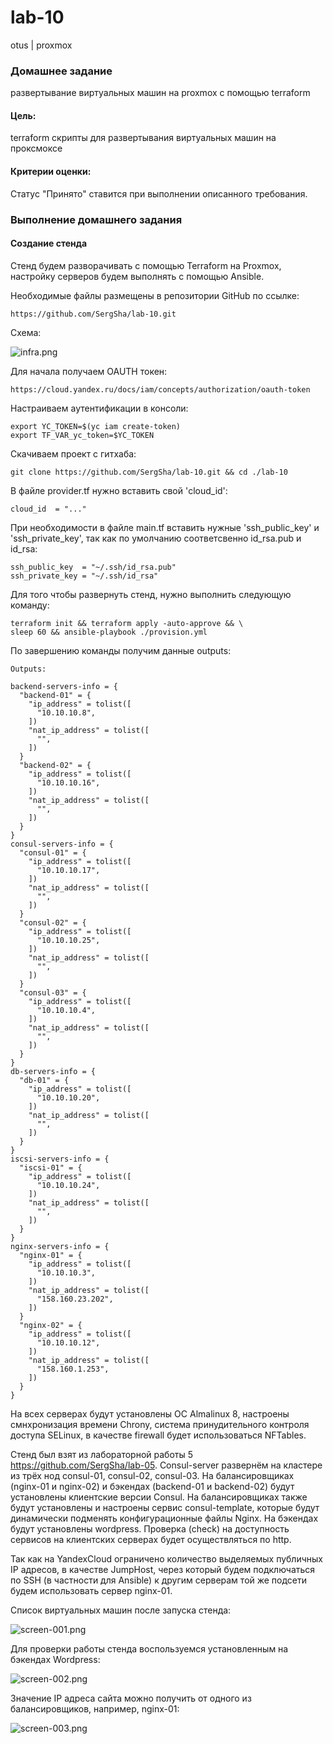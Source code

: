 # lab-10
otus | proxmox

### Домашнее задание
развертывание виртуальных машин на proxmox с помощью terraform

#### Цель:
terraform скрипты для развертывания виртуальных машин на проксмоксе

#### Критерии оценки:
Статус "Принято" ставится при выполнении описанного требования.


### Выполнение домашнего задания

#### Создание стенда

Стенд будем разворачивать с помощью Terraform на Proxmox, настройку серверов будем выполнять с помощью Ansible.

Необходимые файлы размещены в репозитории GitHub по ссылке:
```
https://github.com/SergSha/lab-10.git
```

Схема:

<img src="pics/infra.png" alt="infra.png" />

Для начала получаем OAUTH токен:
```
https://cloud.yandex.ru/docs/iam/concepts/authorization/oauth-token
```

Настраиваем аутентификации в консоли:
```
export YC_TOKEN=$(yc iam create-token)
export TF_VAR_yc_token=$YC_TOKEN
```

Скачиваем проект с гитхаба:
```
git clone https://github.com/SergSha/lab-10.git && cd ./lab-10
```

В файле provider.tf нужно вставить свой 'cloud_id':
```
cloud_id  = "..."
```

При необходимости в файле main.tf вставить нужные 'ssh_public_key' и 'ssh_private_key', так как по умолчанию соответсвенно id_rsa.pub и id_rsa:
```
ssh_public_key  = "~/.ssh/id_rsa.pub"
ssh_private_key = "~/.ssh/id_rsa"
```

Для того чтобы развернуть стенд, нужно выполнить следующую команду:
```
terraform init && terraform apply -auto-approve && \
sleep 60 && ansible-playbook ./provision.yml
```

По завершению команды получим данные outputs:
```
Outputs:

backend-servers-info = {
  "backend-01" = {
    "ip_address" = tolist([
      "10.10.10.8",
    ])
    "nat_ip_address" = tolist([
      "",
    ])
  }
  "backend-02" = {
    "ip_address" = tolist([
      "10.10.10.16",
    ])
    "nat_ip_address" = tolist([
      "",
    ])
  }
}
consul-servers-info = {
  "consul-01" = {
    "ip_address" = tolist([
      "10.10.10.17",
    ])
    "nat_ip_address" = tolist([
      "",
    ])
  }
  "consul-02" = {
    "ip_address" = tolist([
      "10.10.10.25",
    ])
    "nat_ip_address" = tolist([
      "",
    ])
  }
  "consul-03" = {
    "ip_address" = tolist([
      "10.10.10.4",
    ])
    "nat_ip_address" = tolist([
      "",
    ])
  }
}
db-servers-info = {
  "db-01" = {
    "ip_address" = tolist([
      "10.10.10.20",
    ])
    "nat_ip_address" = tolist([
      "",
    ])
  }
}
iscsi-servers-info = {
  "iscsi-01" = {
    "ip_address" = tolist([
      "10.10.10.24",
    ])
    "nat_ip_address" = tolist([
      "",
    ])
  }
}
nginx-servers-info = {
  "nginx-01" = {
    "ip_address" = tolist([
      "10.10.10.3",
    ])
    "nat_ip_address" = tolist([
      "158.160.23.202",
    ])
  }
  "nginx-02" = {
    "ip_address" = tolist([
      "10.10.10.12",
    ])
    "nat_ip_address" = tolist([
      "158.160.1.253",
    ])
  }
}
```

На всех серверах будут установлены ОС Almalinux 8, настроены смнхронизация времени Chrony, система принудительного контроля доступа SELinux, в качестве firewall будет использоваться NFTables.

Стенд был взят из лабораторной работы 5 https://github.com/SergSha/lab-05. Consul-server развернём на кластере из трёх нод consul-01, consul-02, consul-03. На балансировщиках (nginx-01 и nginx-02) и бэкендах (backend-01 и backend-02) будут установлены клиентские версии Consul. На баланcировщиках также будут установлены и настроены сервис consul-template, которые будут динамически подменять конфигурационные файлы Nginx. На бэкендах будут установлены wordpress. Проверка (check) на доступность сервисов на клиентских серверах будет осуществляться по http.

Так как на YandexCloud ограничено количество выделяемых публичных IP адресов, в качестве JumpHost, через который будем подключаться по SSH (в частности для Ansible) к другим серверам той же подсети будем использовать сервер nginx-01.

Список виртуальных машин после запуска стенда:

<img src="pics/screen-001.png" alt="screen-001.png" />

Для проверки работы стенда воспользуемся установленным на бэкендах Wordpress:

<img src="pics/screen-002.png" alt="screen-002.png" />

Значение IP адреса сайта можно получить от одного из балансировщиков, например, nginx-01:

<img src="pics/screen-003.png" alt="screen-003.png" />